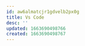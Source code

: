 ```yaml
---
id: aw6almatcjr1gdvelb2px0g
title: Vs Code
desc: ''
updated: 1663690498766
created: 1663690498767
---
```


